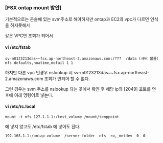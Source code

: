 ### [FSX ontap mount 방안]

기본적으로는 콘솔에 있는 svm주소로 해야하지만 ontap과 EC2의 vpc가 다르면 인식을 하지못해서

같은 VPC면 조회가 되어서 

#### vi /etc/fstab
```
sv-m0123213das~~fsx.ap-northeast-2.amazonaws.com:/???  /data (서버 볼륨) nfs defaults,noatime,nofail 1 1
```

하지만 다른 vpc 인경우 nslookup 시 sv-m0123213das~~fsx.ap-northeast-2.amazonaws.com 조회가 안되어 할 수 없다.


그런 경우는 svm 주소를 nslookup 되는 곳에서 확인 후 해당 ip의 [2049] 포트를 연후에 아래 명령어로 넣는다.




#### vi /etc/rc.local
```
mount -t nfs 127.1.1.1:/test_volume /mount/temppoint
```

에 넣지 않고도 /etc/fstab 에 넣어도 된다.

```
192.168.1.1:/ontap-volume  /server-folder  nfs  ro,_netdev  0  0
```
